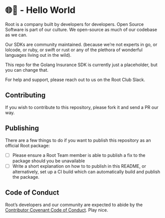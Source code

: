# 🌐👋 - Hello World  

Root is a company built by developers for developers. Open Source Software is part of our culture. We open-source as much of our codebase as we can.

Our SDKs are community maintained. (because we’re not experts in go, or lolcode, or ruby, or swift or rust or any of the plethora of wonderful languages living out in the wild).

This repo for the Golang Insurance SDK is currently just a placeholder, but you can change that.


For help and support, please reach out to us on the Root Club Slack.

## Contributing
If you wish to contribute to this repository, please fork it and send a PR our way.

## Publishing

There are a few things to do if you want to publish this repository as an official Root package:

- [ ] Please ensure a Root Team member is able to publish a fix to the package should you be unavailable
- [ ] Write a short explanation on how to to publish in this README, or alternatively, set up a CI build which can automatically build and publish the package. 

## Code of Conduct
Root’s developers and our community are expected to abide by the [Contributor Covenant Code of Conduct](https://github.com/root-community/root-insurance-go/tree/master/CODE_OF_CONDUCT.md). Play nice.



